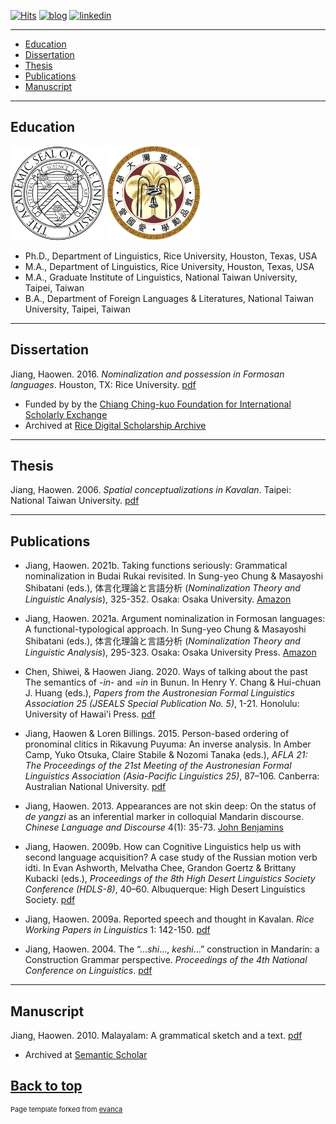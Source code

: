 [![Hits](https://hits.seeyoufarm.com/api/count/incr/badge.svg?url=https%3A%2F%2Fgithub.com%2Fhoward-haowen%2Fhoward-haowen.github.io&count_bg=%2367E805&title_bg=%23555555&icon=grav.svg&icon_color=%2367E805&title=visitors&edge_flat=false)](https://hits.seeyoufarm.com) [![blog](https://img.shields.io/badge/Visit-My_AI_blog-blue?style=flat&logo=blogger&logoColor=white)](https://howard-haowen.github.io/blog.ai/) [![linkedin](https://img.shields.io/badge/View-My%20LinkedIn-blue?style=flat&logo=linkedin&logoColor=white)](https://www.linkedin.com/in/haowen-jiang-phd-16242074/)

---
- [Education](#education)
- [Dissertation](#dissertation)
- [Thesis](#thesis)
- [Publications](#publications)
- [Manuscript](#manuscript)

---
## Education
<img src="https://github.com/howard-haowen/howard-haowen.github.io/raw/master/images/rice.png" width="150" height="150">
<img src="https://github.com/howard-haowen/howard-haowen.github.io/raw/master/images/ntu.jpg" width="150" height="150">

- Ph.D., Department of Linguistics, Rice University, Houston, Texas, USA
- M.A., Department of Linguistics, Rice University, Houston, Texas, USA
- M.A., Graduate Institute of Linguistics, National Taiwan University, Taipei, Taiwan
- B.A., Department of Foreign Languages & Literatures, National Taiwan University, Taipei, Taiwan

---
## Dissertation
Jiang, Haowen. 2016. *Nominalization and possession in Formosan languages*. Houston, TX: Rice University. [pdf](https://howard-haowen.github.io/pdf/Jiang2016_Nominalization-and-possession-in-Formosan-languages.pdf) 

- Funded by by the [Chiang Ching-kuo Foundation for International Scholarly Exchange](http://www.cckf.org/zh/about/publication/newsletter/201308)
- Archived at [Rice Digital Scholarship Archive](https://scholarship.rice.edu/handle/1911/95553)

---
## Thesis
Jiang, Haowen. 2006. *Spatial conceptualizations in Kavalan*. Taipei: National Taiwan University. [pdf](https://howard-haowen.github.io/pdf/Jiang2006_Spatial-conceptualizations-in-Kavalan.pdf)

---
## Publications
- Jiang, Haowen. 2021b. Taking functions seriously: Grammatical nominalization in Budai Rukai revisited. In Sung-yeo Chung & Masayoshi Shibatani (eds.), 体言化理論と言語分析 (*Nominalization Theory and Linguistic Analysis*), 325-352. Osaka: Osaka University. [Amazon](https://www.amazon.com/体言化理論と言語分析-Nominalization-Theory-Linguistic-Analysis-Japanese-ebook/dp/B094ZSCJRT) 

- Jiang, Haowen. 2021a. Argument nominalization in Formosan languages: A functional-typological approach. In Sung-yeo Chung & Masayoshi Shibatani (eds.), 体言化理論と言語分析 (*Nominalization Theory and Linguistic Analysis*), 295-323. Osaka: Osaka University Press. [Amazon](https://www.amazon.com/体言化理論と言語分析-Nominalization-Theory-Linguistic-Analysis-Japanese-ebook/dp/B094ZSCJRT) 

- Chen, Shiwei, & Haowen Jiang. 2020. Ways of talking about the past The semantics of -*in*- and =*in* in Bunun. In Henry Y. Chang & Hui-chuan J. Huang (eds.), *Papers from the Austronesian Formal Linguistics Association 25 (JSEALS Special Publication No. 5)*, 1-21. Honolulu: University of Hawai'i Press. [pdf](https://howard-haowen.github.io/pdf/Chen-Jiang2020.pdf)

- Jiang, Haowen & Loren Billings. 2015. Person-based ordering of pronominal clitics in Rikavung Puyuma: An inverse analysis. In Amber Camp, Yuko Otsuka, Claire Stabile & Nozomi Tanaka (eds.), *AFLA 21: The Proceedings of the 21st Meeting of the Austronesian Formal Linguistics Association (Asia-Pacific Linguistics 25)*, 87–106. Canberra: Australian National University. [pdf](https://howard-haowen.github.io/pdf/Jiang-Billings2015.pdf) 

- Jiang, Haowen. 2013. Appearances are not skin deep: On the status of *de yangzi*  as an inferential marker in colloquial Mandarin discourse. *Chinese Language and Discourse* 4(1): 35-73. [John Benjamins](https://www.jbe-platform.com/content/journals/10.1075/cld.4.1.02jia)

- Jiang, Haowen. 2009b. How can Cognitive Linguistics help us with second language acquisition? A case study of the Russian motion verb idti. In Evan Ashworth, Melvatha Chee, Grandon Goertz & Brittany Kubacki (eds.), *Proceedings of the 8th High Desert Linguistics Society Conference (HDLS-8)*, 40–60. Albuquerque: High Desert Linguistics Society. [pdf](https://howard-haowen.github.io/pdf/Jiang2009_A-case-study-of-the-Russian-Motion-verb-IDTI.pdf)  

- Jiang, Haowen. 2009a. Reported speech and thought in Kavalan. *Rice Working Papers in Linguistics* 1: 142-150. [pdf](https://howard-haowen.github.io/pdf/Jiang2009_Reported-speech-and-thought-in-Kavalan.pdf)

- Jiang, Haowen. 2004. The “…*shi*…, *keshi*…” construction in Mandarin: a Construction Grammar perspective. *Proceedings of the 4th National Conference on Linguistics*. [pdf](https://howard-haowen.github.io/pdf/Jiang2004.pdf)

---
## Manuscript
Jiang, Haowen. 2010. Malayalam: A grammatical sketch and a text. [pdf](https://howard-haowen.github.io/pdf/Jiang2010_Malayalam-a-grammatical-sketch-and-a-tex.pdf)
- Archived at [Semantic Scholar](https://www.semanticscholar.org/paper/Malayalam-%3A-a-Grammatical-Sketch-and-a-Text-Jiang/ca79adbc32e4cadcb07887dc7534583c760c8161)

[Back to top](#)
---
<p style="font-size:11px">Page template forked from <a href="https://github.com/evanca/quick-portfolio">evanca</a></p>
<!-- Remove above link if you don't want to attibute -->

